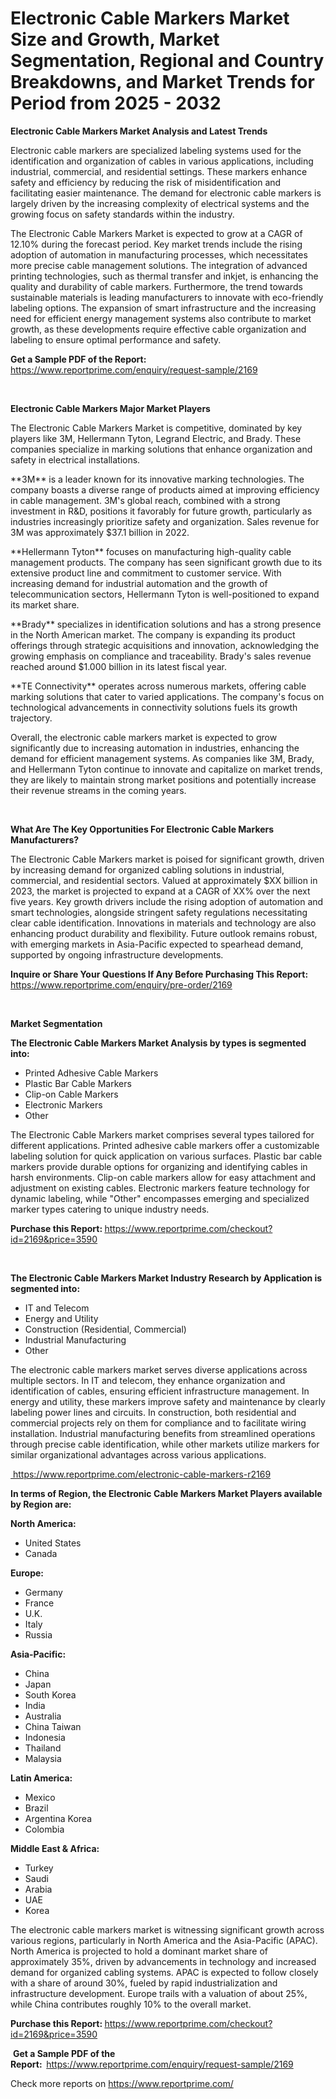 <p><h1>Electronic Cable Markers Market Size and Growth, Market Segmentation, Regional and Country Breakdowns, and Market Trends for Period from 2025 -  2032</h1></p><p><strong>Electronic Cable Markers Market Analysis and Latest Trends</strong></p>
<p><p>Electronic cable markers are specialized labeling systems used for the identification and organization of cables in various applications, including industrial, commercial, and residential settings. These markers enhance safety and efficiency by reducing the risk of misidentification and facilitating easier maintenance. The demand for electronic cable markers is largely driven by the increasing complexity of electrical systems and the growing focus on safety standards within the industry.</p><p>The Electronic Cable Markers Market is expected to grow at a CAGR of 12.10% during the forecast period. Key market trends include the rising adoption of automation in manufacturing processes, which necessitates more precise cable management solutions. The integration of advanced printing technologies, such as thermal transfer and inkjet, is enhancing the quality and durability of cable markers. Furthermore, the trend towards sustainable materials is leading manufacturers to innovate with eco-friendly labeling options. The expansion of smart infrastructure and the increasing need for efficient energy management systems also contribute to market growth, as these developments require effective cable organization and labeling to ensure optimal performance and safety.</p></p>
<p><strong>Get a Sample PDF of the Report:&nbsp;</strong> <a href="https://www.reportprime.com/enquiry/request-sample/2169?utm_campaign=2891&utm_medium=2&utm_source=Github&utm_content=ia&utm_term=18032025&utm_id=electronic-cable-markers">https://www.reportprime.com/enquiry/request-sample/2169</a></p>
<p>&nbsp;</p>
<p><strong>Electronic Cable Markers Major Market Players</strong></p>
<p><p>The Electronic Cable Markers Market is competitive, dominated by key players like 3M, Hellermann Tyton, Legrand Electric, and Brady. These companies specialize in marking solutions that enhance organization and safety in electrical installations.</p><p>**3M** is a leader known for its innovative marking technologies. The company boasts a diverse range of products aimed at improving efficiency in cable management. 3M's global reach, combined with a strong investment in R&D, positions it favorably for future growth, particularly as industries increasingly prioritize safety and organization. Sales revenue for 3M was approximately $37.1 billion in 2022.</p><p>**Hellermann Tyton** focuses on manufacturing high-quality cable management products. The company has seen significant growth due to its extensive product line and commitment to customer service. With increasing demand for industrial automation and the growth of telecommunication sectors, Hellermann Tyton is well-positioned to expand its market share.</p><p>**Brady** specializes in identification solutions and has a strong presence in the North American market. The company is expanding its product offerings through strategic acquisitions and innovation, acknowledging the growing emphasis on compliance and traceability. Brady's sales revenue reached around $1.000 billion in its latest fiscal year.</p><p>**TE Connectivity** operates across numerous markets, offering cable marking solutions that cater to varied applications. The company's focus on technological advancements in connectivity solutions fuels its growth trajectory.</p><p>Overall, the electronic cable markers market is expected to grow significantly due to increasing automation in industries, enhancing the demand for efficient management systems. As companies like 3M, Brady, and Hellermann Tyton continue to innovate and capitalize on market trends, they are likely to maintain strong market positions and potentially increase their revenue streams in the coming years.</p></p>
<p>&nbsp;</p>
<p><strong>What Are The Key Opportunities For Electronic Cable Markers Manufacturers?</strong></p>
<p><p>The Electronic Cable Markers market is poised for significant growth, driven by increasing demand for organized cabling solutions in industrial, commercial, and residential sectors. Valued at approximately $XX billion in 2023, the market is projected to expand at a CAGR of XX% over the next five years. Key growth drivers include the rising adoption of automation and smart technologies, alongside stringent safety regulations necessitating clear cable identification. Innovations in materials and technology are also enhancing product durability and flexibility. Future outlook remains robust, with emerging markets in Asia-Pacific expected to spearhead demand, supported by ongoing infrastructure developments.</p></p>
<p><strong>Inquire or Share Your Questions If Any Before Purchasing This Report:</strong> <a href="https://www.reportprime.com/enquiry/pre-order/2169?utm_campaign=2891&utm_medium=2&utm_source=Github&utm_content=ia&utm_term=18032025&utm_id=electronic-cable-markers">https://www.reportprime.com/enquiry/pre-order/2169</a></p>
<p>&nbsp;</p>
<p><strong>Market Segmentation</strong></p>
<p><strong>The Electronic Cable Markers Market Analysis by types is segmented into:</strong></p>
<p><ul><li>Printed Adhesive Cable Markers</li><li>Plastic Bar Cable Markers</li><li>Clip-on Cable Markers</li><li>Electronic Markers</li><li>Other</li></ul></p>
<p><p>The Electronic Cable Markers market comprises several types tailored for different applications. Printed adhesive cable markers offer a customizable labeling solution for quick application on various surfaces. Plastic bar cable markers provide durable options for organizing and identifying cables in harsh environments. Clip-on cable markers allow for easy attachment and adjustment on existing cables. Electronic markers feature technology for dynamic labeling, while "Other" encompasses emerging and specialized marker types catering to unique industry needs.</p></p>
<p><strong>Purchase this Report:&nbsp;</strong><a href="https://www.reportprime.com/checkout?id=2169&price=3590&utm_campaign=2891&utm_medium=2&utm_source=Github&utm_content=ia&utm_term=18032025&utm_id=electronic-cable-markers">https://www.reportprime.com/checkout?id=2169&price=3590</a></p>
<p>&nbsp;</p>
<p><strong>The Electronic Cable Markers Market Industry Research by Application is segmented into:</strong></p>
<p><ul><li>IT and Telecom</li><li>Energy and Utility</li><li>Construction (Residential, Commercial)</li><li>Industrial Manufacturing</li><li>Other</li></ul></p>
<p><p>The electronic cable markers market serves diverse applications across multiple sectors. In IT and telecom, they enhance organization and identification of cables, ensuring efficient infrastructure management. In energy and utility, these markers improve safety and maintenance by clearly labeling power lines and circuits. In construction, both residential and commercial projects rely on them for compliance and to facilitate wiring installation. Industrial manufacturing benefits from streamlined operations through precise cable identification, while other markets utilize markers for similar organizational advantages across various applications.</p></p>
<p><a href="https://www.reportprime.com/electronic-cable-markers-r2169?utm_campaign=2891&utm_medium=2&utm_source=Github&utm_content=ia&utm_term=18032025&utm_id=electronic-cable-markers">&nbsp;https://www.reportprime.com/electronic-cable-markers-r2169</a></p>
<p><strong>In terms of Region, the Electronic Cable Markers Market Players available by Region are:</strong></p>
<p>
    <p> <strong> North America: </strong>
        <ul>
            <li>United States</li>
            <li>Canada</li>
        </ul>
        </p> 
    <p> <strong> Europe: </strong>
        <ul>
            <li>Germany</li>
            <li>France</li>
            <li>U.K.</li>
            <li>Italy</li>
            <li>Russia</li>
        </ul>
        </p> 
    <p> <strong> Asia-Pacific: </strong>
        <ul>
            <li>China</li>
            <li>Japan</li>
            <li>South Korea</li>
            <li>India</li>
            <li>Australia</li>
            <li>China Taiwan</li>
            <li>Indonesia</li>
            <li>Thailand</li>
            <li>Malaysia</li>
        </ul>
        </p> 
    <p> <strong> Latin America: </strong>
        <ul>
            <li>Mexico</li>
            <li>Brazil</li>
            <li>Argentina Korea</li>
            <li>Colombia</li>
        </ul>
        </p> 
    <p> <strong> Middle East & Africa: </strong>
        <ul>
            <li>Turkey</li>
            <li>Saudi</li>
            <li>Arabia</li>
            <li>UAE</li>
            <li>Korea</li>
        </ul>
    </p>
    </p>
<p><p>The electronic cable markers market is witnessing significant growth across various regions, particularly in North America and the Asia-Pacific (APAC). North America is projected to hold a dominant market share of approximately 35%, driven by advancements in technology and increased demand for organized cabling systems. APAC is expected to follow closely with a share of around 30%, fueled by rapid industrialization and infrastructure development. Europe trails with a valuation of about 25%, while China contributes roughly 10% to the overall market.</p></p>
<p><strong>Purchase this Report: </strong><a href="https://www.reportprime.com/checkout?id=2169&price=3590&utm_campaign=2891&utm_medium=2&utm_source=Github&utm_content=ia&utm_term=18032025&utm_id=electronic-cable-markers">https://www.reportprime.com/checkout?id=2169&price=3590</a></p>
<p>&nbsp;<strong>Get a Sample PDF of the Report:&nbsp;&nbsp;</strong><a href="https://www.reportprime.com/enquiry/request-sample/2169?utm_campaign=2891&utm_medium=2&utm_source=Github&utm_content=ia&utm_term=18032025&utm_id=electronic-cable-markers">https://www.reportprime.com/enquiry/request-sample/2169</a></p>
<p><strong></strong></p>
<p>Check more reports on <a href="https://www.reportprime.com/?utm_campaign=2891&utm_medium=2&utm_source=Github&utm_content=ia&utm_term=18032025&utm_id=electronic-cable-markers">https://www.reportprime.com/</a></p>
